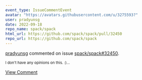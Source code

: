 ```yaml
---
event_type: IssueCommentEvent
avatar: "https://avatars.githubusercontent.com/u/3275593?"
user: pradyunsg
date: 2022-09-18
repo_name: spack/spack
html_url: https://github.com/spack/spack/pull/32450
repo_url: https://github.com/spack/spack
---
```


<a href='https://github.com/pradyunsg' target='_blank'>pradyunsg</a> commented on issue <a href='https://github.com/spack/spack/pull/32450' target='_blank'>spack/spack#32450</a>.

<small>I don't have any opinions on this. :)...</small>

<a href='https://github.com/spack/spack/pull/32450' target='_blank'>View Comment</a>